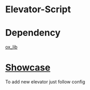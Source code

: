 # Elevator-Script
# Dependency 
[ox_lib](https://github.com/overextended/ox_lib)

# [Showcase](https://streamable.com/z0een6)

To add new elevator just follow config
